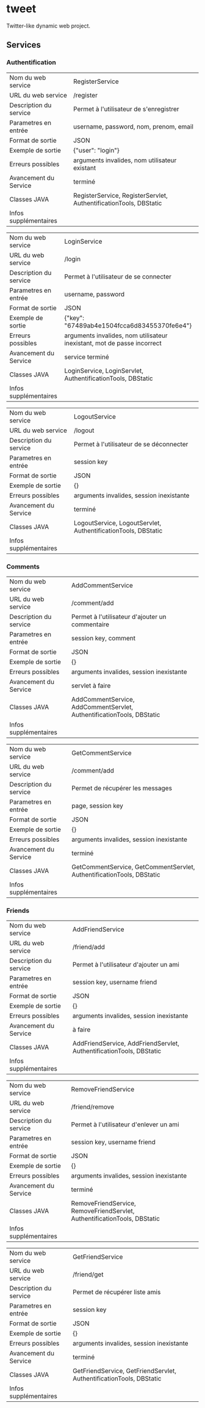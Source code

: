 # tweet
Twitter-like dynamic web project.

## Services

### Authentification

|   |   |
|---|---|
| Nom du web service | RegisterService |
| URL du web service | /register |
| Description du service | Permet à l'utilisateur de s'enregistrer |
| Parametres en entrée | username, password, nom, prenom, email |
| Format de sortie | JSON |
| Exemple de sortie | {"user": "login"} |
| Erreurs possibles | arguments invalides, nom utilisateur existant |
| Avancement du Service | terminé |
| Classes JAVA | RegisterService, RegisterServlet, AuthentificationTools, DBStatic |
| Infos supplémentaires | |


|   |   |
|---|---|
| Nom du web service | LoginService |
| URL du web service | /login |
| Description du service | Permet à l'utilisateur de se connecter |
| Parametres en entrée | username, password |
| Format de sortie | JSON |
| Exemple de sortie | {"key": "67489ab4e1504fcca6d83455370fe6e4"} |
| Erreurs possibles | arguments invalides, nom utilisateur inexistant, mot de passe incorrect |
| Avancement du Service | service terminé |
| Classes JAVA | LoginService, LoginServlet, AuthentificationTools, DBStatic |
| Infos supplémentaires | |


|   |   |
|---|---|
| Nom du web service | LogoutService |
| URL du web service | /logout |
| Description du service | Permet à l'utilisateur de se déconnecter |
| Parametres en entrée | session key |
| Format de sortie | JSON |
| Exemple de sortie | {} |
| Erreurs possibles | arguments invalides, session inexistante |
| Avancement du Service | terminé |
| Classes JAVA | LogoutService, LogoutServlet, AuthentificationTools, DBStatic |
| Infos supplémentaires | |


### Comments

|   |   |
|---|---|
| Nom du web service | AddCommentService |
| URL du web service | /comment/add |
| Description du service | Permet à l'utilisateur d'ajouter un commentaire |
| Parametres en entrée | session key, comment |
| Format de sortie | JSON |
| Exemple de sortie | {} |
| Erreurs possibles | arguments invalides, session inexistante |
| Avancement du Service | servlet à faire |
| Classes JAVA | AddCommentService, AddCommentServlet, AuthentificationTools, DBStatic |
| Infos supplémentaires | |

|   |   |
|---|---|
| Nom du web service | GetCommentService |
| URL du web service | /comment/add |
| Description du service | Permet de récupérer les messages |
| Parametres en entrée | page, session key |
| Format de sortie | JSON |
| Exemple de sortie | {} |
| Erreurs possibles | arguments invalides, session inexistante |
| Avancement du Service | terminé |
| Classes JAVA | GetCommentService, GetCommentServlet, AuthentificationTools, DBStatic |
| Infos supplémentaires | |




### Friends

|   |   |
|---|---|
| Nom du web service | AddFriendService |
| URL du web service | /friend/add |
| Description du service | Permet à l'utilisateur d'ajouter un ami |
| Parametres en entrée | session key, username friend |
| Format de sortie | JSON |
| Exemple de sortie | {} |
| Erreurs possibles | arguments invalides, session inexistante |
| Avancement du Service | à faire |
| Classes JAVA | AddFriendService, AddFriendServlet, AuthentificationTools, DBStatic |
| Infos supplémentaires | |

|   |   |
|---|---|
| Nom du web service | RemoveFriendService |
| URL du web service | /friend/remove |
| Description du service | Permet à l'utilisateur d'enlever un ami |
| Parametres en entrée | session key, username friend |
| Format de sortie | JSON |
| Exemple de sortie | {} |
| Erreurs possibles | arguments invalides, session inexistante |
| Avancement du Service | terminé |
| Classes JAVA | RemoveFriendService, RemoveFriendServlet, AuthentificationTools, DBStatic |
| Infos supplémentaires | |

|   |   |
|---|---|
| Nom du web service | GetFriendService |
| URL du web service | /friend/get |
| Description du service | Permet de récupérer liste amis |
| Parametres en entrée | session key |
| Format de sortie | JSON |
| Exemple de sortie | {} |
| Erreurs possibles | arguments invalides, session inexistante |
| Avancement du Service | terminé |
| Classes JAVA | GetFriendService, GetFriendServlet, AuthentificationTools, DBStatic |
| Infos supplémentaires | |
